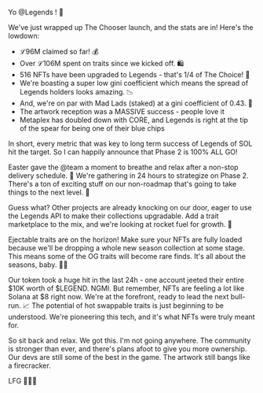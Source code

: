 Yo @Legends ! 🌟

We've just wrapped up The Chooser launch, and the stats are in! Here's the lowdown:

- ℒ96M claimed so far! 💰
- Over ℒ106M spent on traits since we kicked off. 🛍️
- 516 NFTs have been upgraded to Legends - that's 1/4 of The Choice! 🎨
- We're boasting a super low gini coefficient which means the spread of Legends holders looks amazing. 📉
- And, we're on par with Mad Lads (staked) at a gini coefficient of 0.43. 🤝
- The artwork reception was a MASSIVE success - people love it
- Metaplex has doubled down with CORE, and Legends is right at the tip of the spear for being one of their blue chips

In short, every metric that was key to long term success of Legends of SOL hit the target. So I can happily announce that Phase 2 is 100% ALL GO!

Easter gave the @team a moment to breathe and relax after a non-stop delivery schedule. 🐣 We're gathering in 24 hours to strategize on Phase 2. There's a ton of exciting stuff on our non-roadmap that's going to take things to the next level. 🚀

Guess what? Other projects are already knocking on our door, eager to use the Legends API to make their collections upgradable. Add a trait marketplace to the mix, and we're looking at rocket fuel for growth. 🌌

Ejectable traits are on the horizon! Make sure your NFTs are fully loaded because we'll be dropping a whole new season collection at some stage. This means some of the OG traits will become rare finds. It's all about the seasons, baby. 🍂🌸

Our token took a huge hit in the last 24h - one account jeeted their entire $10K worth of $LEGEND. NGMI. But remember, NFTs are feeling a lot like Solana at $8 right now. We're at the forefront, ready to lead the next bull-run. 📈 The potential of hot swappable traits is just beginning to be understood. We're pioneering this tech, and it's what NFTs were truly meant for.

So sit back and relax. We got this. I'm not going anywhere. The community is stronger than ever, and there's plans afoot to give you more ownership. Our devs are still some of the best in the game. The artwork still bangs like a firecracker. 

LFG 🚀🚀🚀